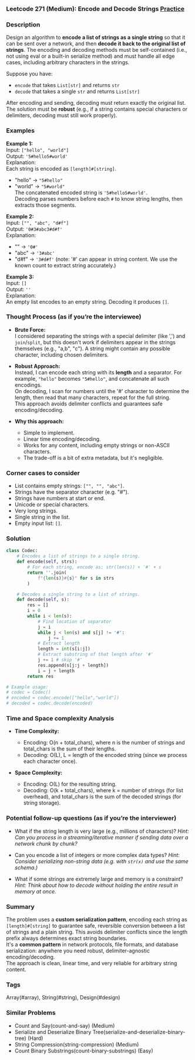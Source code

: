 ### Leetcode 271 (Medium): Encode and Decode Strings [Practice](https://leetcode.com/problems/encode-and-decode-strings)

### Description  
Design an algorithm to **encode a list of strings as a single string** so that it can be sent over a network, and then **decode it back to the original list of strings**. The encoding and decoding methods must be self-contained (i.e., not using eval or a built-in serialize method) and must handle all edge cases, including arbitrary characters in the strings.

Suppose you have:
- `encode` that takes `List[str]` and returns `str`
- `decode` that takes a single `str` and returns `List[str]`

After encoding and sending, decoding must return exactly the original list.  
The solution must be **robust** (e.g., if a string contains special characters or delimiters, decoding must still work properly).

### Examples  

**Example 1:**  
Input: `["hello", "world"]`  
Output: `'5#hello5#world'`  
Explanation:  
Each string is encoded as `[length]#[string]`.  
- "hello" → `"5#hello"`
- "world" → `"5#world"`  
The concatenated encoded string is `'5#hello5#world'`.  
Decoding parses numbers before each `#` to know string lengths, then extracts those segments.

**Example 2:**  
Input: `["", "abc", "d#f"]`  
Output: `'0#3#abc3#d#f'`  
Explanation:  
- "" → `'0#'`  
- "abc" → `'3#abc'`  
- "d#f" → `'3#d#f'` (note: '#' can appear in string content. We use the known count to extract string accurately.)

**Example 3:**  
Input: `[]`  
Output: `''`  
Explanation:  
An empty list encodes to an empty string. Decoding it produces `[]`.


### Thought Process (as if you’re the interviewee)  
- **Brute Force:**  
  I considered separating the strings with a special delimiter (like ',') and `join`/`split`, but this doesn't work if delimiters appear in the strings themselves (e.g., "a,b", "c"). A string might contain any possible character, including chosen delimiters.

- **Robust Approach:**  
  Instead, I can encode each string with its **length** and a separator. For example, `"hello"` becomes `"5#hello"`, and concatenate all such encodings.  
  On decoding, I scan for numbers until the '#' character to determine the length, then read that many characters, repeat for the full string.  
  This approach avoids delimiter conflicts and guarantees safe encoding/decoding.

- **Why this approach:**  
  - Simple to implement.
  - Linear time encoding/decoding.
  - Works for any content, including empty strings or non-ASCII characters.
  - The trade-off is a bit of extra metadata, but it's negligible.

### Corner cases to consider  
- List contains empty strings: `["", "", "abc"]`.
- Strings have the separator character (e.g. "#").
- Strings have numbers at start or end.
- Unicode or special characters.
- Very long strings.
- Single string in the list.
- Empty input list: `[]`.


### Solution

```python
class Codec:
    # Encodes a list of strings to a single string.
    def encode(self, strs):
        # For each string, encode as: str(len(s)) + '#' + s
        return ''.join(
            f"{len(s)}#{s}" for s in strs
        )

    # Decodes a single string to a list of strings.
    def decode(self, s):
        res = []
        i = 0
        while i < len(s):
            # Find location of separator
            j = i
            while j < len(s) and s[j] != '#':
                j += 1
            # Extract length
            length = int(s[i:j])
            # Extract substring of that length after '#'
            j += 1 # skip '#'
            res.append(s[j:j + length])
            i = j + length
        return res

# Example usage:
# codec = Codec()
# encoded = codec.encode(["hello","world"])
# decoded = codec.decode(encoded)
```

### Time and Space complexity Analysis  

- **Time Complexity:**  
  - Encoding: O(n + total_chars), where n is the number of strings and total_chars is the sum of their lengths.  
  - Decoding: O(L), L = length of the encoded string (since we process each character once).

- **Space Complexity:**  
  - Encoding: O(L) for the resulting string.
  - Decoding: O(k + total_chars), where k = number of strings (for list overhead), and total_chars is the sum of the decoded strings (for string storage).


### Potential follow-up questions (as if you’re the interviewer)  

- What if the string length is very large (e.g., millions of characters)?
  *Hint: Can you process in a streaming/iterative manner if sending data over a network chunk by chunk?*

- Can you encode a list of integers or more complex data types?
  *Hint: Consider serializing non-string data (e.g. with `str(x)` and use the same schema.)*

- What if some strings are extremely large and memory is a constraint?
  *Hint: Think about how to decode without holding the entire result in memory at once.*


### Summary
The problem uses a **custom serialization pattern**, encoding each string as `[length]#[string]` to guarantee safe, reversible conversion between a list of strings and a plain string. This avoids delimiter conflicts since the length prefix always determines exact string boundaries.  
It's a **common pattern** in network protocols, file formats, and database serialization: anywhere you need robust, delimiter-agnostic encoding/decoding.  
The approach is clean, linear time, and very reliable for arbitrary string content.

### Tags
Array(#array), String(#string), Design(#design)

### Similar Problems
- Count and Say(count-and-say) (Medium)
- Serialize and Deserialize Binary Tree(serialize-and-deserialize-binary-tree) (Hard)
- String Compression(string-compression) (Medium)
- Count Binary Substrings(count-binary-substrings) (Easy)